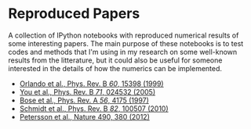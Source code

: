 Reproduced Papers
=================

A collection of IPython notebooks with reproduced numerical results of some interesting papers. The main purpose of these notebooks is to test codes and methods that I'm using in my research on some well-known results from the litterature, but it could also be useful for someone interested in the details of how the numerics can be implemented.

 * [Orlando et al., Phys. Rev. B *60*, 15398 (1999)](http://nbviewer.ipython.org/urls/raw.github.com/jrjohansson/reproduced-papers/master/Reproduce-PRB-60-15398-1999-Orlando.ipynb)
 * [You et al., Phys. Rev. B *71*, 024532 (2005)](http://nbviewer.ipython.org/urls/raw.github.com/jrjohansson/reproduced-papers/master/Reproduce-PRB-71-024532-2005-You.ipynb)
 * [Bose et al., Phys. Rev. A *56*, 4175 (1997)](http://nbviewer.ipython.org/urls/raw.github.com/jrjohansson/reproduced-papers/master/Reproduce-PRA-56-4175-1997-Bose.ipynb)
 * [Schmidt et al., Phys. Rev. B *82*, 100507 (2010)](http://nbviewer.ipython.org/urls/raw.github.com/jrjohansson/reproduced-papers/master/Reproduce-PRB-82-100507-2010-Schmidt.ipynb)
 * [Petersson et al., Nature 490, 380 (2012)](http://nbviewer.ipython.org/urls/raw.github.com/jrjohansson/reproduced-papers/master/Reproduce-Nature-490-380-2012-Petersson.ipynb)

